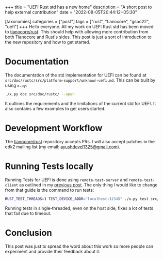 +++
title = "UEFI Rust std has a new home"
description = "A short post to help external contribution"
date = "2022-08-05T20:44:12+05:30"

[taxonomies]
categories = ["post"]
tags = ["rust", "tianocore", "gsoc22", "uefi"]
+++
Hello everyone. All my work on UEFI Rust std has been moved to [tianocore/rust](https://github.com/tianocore/rust). This should help with allowing more contribution from both Tianocore and Rust's sides. This post is just a sort of introduction to the new repository and how to get started.

<!-- more -->

# Documentation
The documentation of the std implementation for UEFI can be found at `src/doc/rustc/src/platform-support/unknown-uefi.md`. This can be built by using `x.py`:
```sh
./x.py doc src/doc/rustc/ --open
```
It outlines the requirements and the limitations of the current std for UEFI. It also contains a few examples to get users started.

# Development Workflow
The [tianocore/rust](https://github.com/tianocore/rust) repository accepts PRs. I will also accept patches in the edk2 mailing list (my email: [ayushdevel1325@gmail.com](ayushdevel1325@gmail.com)).

# Running Tests locally
Running Tests for UEFI is done using `remote-test-server` and `remote-test-client` as outlined in my [previous post](@/posts/post12.md). The only thing I would like to change from that guide is the command to run tests:
```sh
RUST_TEST_THREADS=1 TEST_DEVICE_ADDR="localhost:12345" ./x.py test src/test/ui/{FILE or Directory} --target x86_64-unknown-uefi --stage 1
```
Running tests in single-threaded, even on the host side, fixes a lot of tests that fail due to timeout.

# Conclusion
This post was just to spread the word about this work so more people can experiment and provide their feedback about it.
